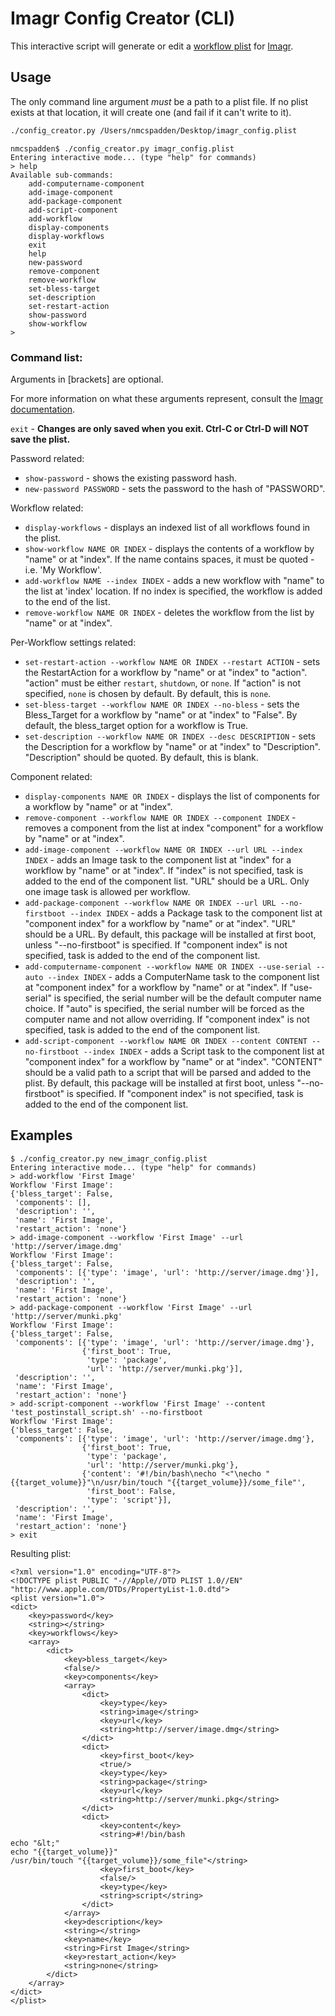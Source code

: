 # Imagr Config Creator (CLI)

This interactive script will generate or edit a [workflow plist](https://github.com/grahamgilbert/imagr/wiki/Workflow-Config) for [Imagr](https://github.com/grahamgilbert/imagr).

## Usage

The only command line argument *must* be a path to a plist file. If no plist exists at that location, it will create one (and fail if it can't write to it).

```bash
./config_creator.py /Users/nmcspadden/Desktop/imagr_config.plist
```

```
nmcspadden$ ./config_creator.py imagr_config.plist 
Entering interactive mode... (type "help" for commands)
> help
Available sub-commands:
	add-computername-component
	add-image-component
	add-package-component
	add-script-component
	add-workflow
	display-components
	display-workflows
	exit
	help
	new-password
	remove-component
	remove-workflow
	set-bless-target
	set-description
	set-restart-action
	show-password
	show-workflow
> 
```

### Command list:

Arguments in [brackets] are optional.

For more information on what these arguments represent, consult the [Imagr documentation](https://github.com/grahamgilbert/imagr/wiki/Workflow-Config).

`exit` - **Changes are only saved when you exit. Ctrl-C or Ctrl-D will NOT save the plist.**

Password related:  

* `show-password` - shows the existing password hash.
* `new-password PASSWORD` - sets the password to the hash of "PASSWORD".

Workflow related:

* `display-workflows` - displays an indexed list of all workflows found in the plist.
* `show-workflow NAME OR INDEX` - displays the contents of a workflow by "name" or at "index".  If the name contains spaces, it must be quoted - i.e. 'My Workflow'.
* `add-workflow NAME --index INDEX` - adds a new workflow with "name" to the list at 'index' location. If no index is specified, the workflow is added to the end of the list.
* `remove-workflow NAME OR INDEX` - deletes the workflow from the list by "name" or at "index".

Per-Workflow settings related:

* `set-restart-action --workflow NAME OR INDEX --restart ACTION` - sets the RestartAction for a workflow by "name" or at "index" to "action". "action" must be either `restart`, `shutdown`, or `none`. If "action" is not specified, `none` is chosen by default. By default, this is `none`.
* `set-bless-target --workflow NAME OR INDEX --no-bless` - sets the Bless_Target for a workflow by "name" or at "index" to "False". By default, the bless_target option for a workflow is True.
* `set-description --workflow NAME OR INDEX --desc DESCRIPTION` - sets the Description for a workflow by "name" or at "index" to "Description". "Description" should be quoted. By default, this is blank.

Component related:

* `display-components NAME OR INDEX` - displays the list of components for a workflow by "name" or at "index".
* `remove-component --workflow NAME OR INDEX --component INDEX` - removes a component from the list at index "component" for a workflow by "name" or at "index".
* `add-image-component --workflow NAME OR INDEX --url URL --index INDEX` - adds an Image task to the component list at "index" for a workflow by "name" or at "index". If "index" is not specified, task is added to the end of the component list. "URL" should be a URL. Only one image task is allowed per workflow.
* `add-package-component --workflow NAME OR INDEX --url URL --no-firstboot --index INDEX` - adds a Package task to the component list at "component index" for a workflow by "name" or at "index". "URL" should be a URL. By default, this package will be installed at first boot, unless "--no-firstboot" is specified. If "component index" is not specified, task is added to the end of the component list. 
* `add-computername-component --workflow NAME OR INDEX --use-serial --auto --index INDEX` - adds a ComputerName task to the component list at "component index" for a workflow by "name" or at "index". If "use-serial" is specified, the serial number will be the default computer name choice. If "auto" is specified, the serial number will be forced as the computer name and not allow overriding. If "component index" is not specified, task is added to the end of the component list. 
* `add-script-component --workflow NAME OR INDEX --content CONTENT --no-firstboot --index INDEX` - adds a Script task to the component list at "component index" for a workflow by "name" or at "index". "CONTENT" should be a valid path to a script that will be parsed and added to the plist. By default, this package will be installed at first boot, unless "--no-firstboot" is specified. If "component index" is not specified, task is added to the end of the component list. 

## Examples

```
$ ./config_creator.py new_imagr_config.plist
Entering interactive mode... (type "help" for commands)
> add-workflow 'First Image'
Workflow 'First Image':
{'bless_target': False,
 'components': [],
 'description': '',
 'name': 'First Image',
 'restart_action': 'none'}
> add-image-component --workflow 'First Image' --url 'http://server/image.dmg'
Workflow 'First Image':
{'bless_target': False,
 'components': [{'type': 'image', 'url': 'http://server/image.dmg'}],
 'description': '',
 'name': 'First Image',
 'restart_action': 'none'}
> add-package-component --workflow 'First Image' --url 'http://server/munki.pkg' 
Workflow 'First Image':
{'bless_target': False,
 'components': [{'type': 'image', 'url': 'http://server/image.dmg'},
                {'first_boot': True,
                 'type': 'package',
                 'url': 'http://server/munki.pkg'}],
 'description': '',
 'name': 'First Image',
 'restart_action': 'none'}
> add-script-component --workflow 'First Image' --content 'test_postinstall_script.sh' --no-firstboot
Workflow 'First Image':
{'bless_target': False,
 'components': [{'type': 'image', 'url': 'http://server/image.dmg'},
                {'first_boot': True,
                 'type': 'package',
                 'url': 'http://server/munki.pkg'},
                {'content': '#!/bin/bash\necho "<"\necho "{{target_volume}}"\n/usr/bin/touch "{{target_volume}}/some_file"',
                 'first_boot': False,
                 'type': 'script'}],
 'description': '',
 'name': 'First Image',
 'restart_action': 'none'}
> exit

```

Resulting plist:
```
<?xml version="1.0" encoding="UTF-8"?>
<!DOCTYPE plist PUBLIC "-//Apple//DTD PLIST 1.0//EN" "http://www.apple.com/DTDs/PropertyList-1.0.dtd">
<plist version="1.0">
<dict>
	<key>password</key>
	<string></string>
	<key>workflows</key>
	<array>
		<dict>
			<key>bless_target</key>
			<false/>
			<key>components</key>
			<array>
				<dict>
					<key>type</key>
					<string>image</string>
					<key>url</key>
					<string>http://server/image.dmg</string>
				</dict>
				<dict>
					<key>first_boot</key>
					<true/>
					<key>type</key>
					<string>package</string>
					<key>url</key>
					<string>http://server/munki.pkg</string>
				</dict>
				<dict>
					<key>content</key>
					<string>#!/bin/bash
echo "&lt;"
echo "{{target_volume}}"
/usr/bin/touch "{{target_volume}}/some_file"</string>
					<key>first_boot</key>
					<false/>
					<key>type</key>
					<string>script</string>
				</dict>
			</array>
			<key>description</key>
			<string></string>
			<key>name</key>
			<string>First Image</string>
			<key>restart_action</key>
			<string>none</string>
		</dict>
	</array>
</dict>
</plist>
```